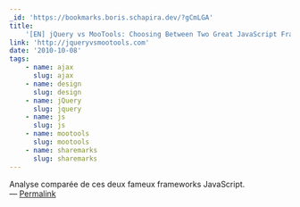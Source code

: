```yaml
---
_id: 'https://bookmarks.boris.schapira.dev/?gCmLGA'
title:
    '[EN] jQuery vs MooTools: Choosing Between Two Great JavaScript Frameworks'
link: 'http://jqueryvsmootools.com'
date: '2010-10-08'
tags:
    - name: ajax
      slug: ajax
    - name: design
      slug: design
    - name: jQuery
      slug: jquery
    - name: js
      slug: js
    - name: mootools
      slug: mootools
    - name: sharemarks
      slug: sharemarks
---
```


Analyse comparée de ces deux fameux frameworks JavaScript. <br>&#8212;
<a href="https://bookmarks.boris.schapira.dev/?gCmLGA" title="Permalink">Permalink</a>
